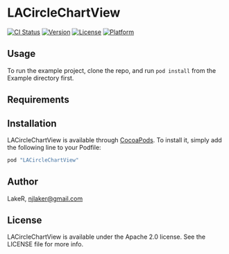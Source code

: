 # LACircleChartView

[![CI Status](http://img.shields.io/travis/LakeR/LACircleChartView.svg?style=flat)](https://travis-ci.org/huhk345/LACircleChartView)
[![Version](https://img.shields.io/cocoapods/v/LACircleChartView.svg?style=flat)](http://cocoapods.org/pods/LACircleChartView)
[![License](https://img.shields.io/cocoapods/l/LACircleChartView.svg?style=flat)](http://cocoapods.org/pods/LACircleChartView)
[![Platform](https://img.shields.io/cocoapods/p/LACircleChartView.svg?style=flat)](http://cocoapods.org/pods/LACircleChartView)

## Usage

To run the example project, clone the repo, and run `pod install` from the Example directory first.

## Requirements

## Installation

LACircleChartView is available through [CocoaPods](http://cocoapods.org). To install
it, simply add the following line to your Podfile:

```ruby
pod "LACircleChartView"
```

## Author

LakeR, njlaker@gmail.com

## License

LACircleChartView is available under the Apache 2.0 license. See the LICENSE file for more info.
